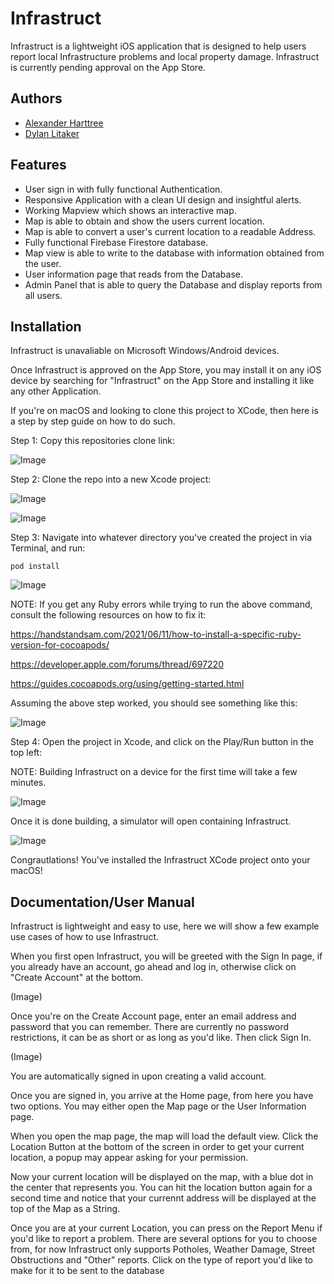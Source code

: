
# Infrastruct

Infrastruct is a lightweight iOS application that is designed to help users report
local Infrastructure problems and local property damage. Infrastruct is currently pending approval on the App Store.




## Authors

- [Alexander Harttree](https://www.github.com/JGDIFF)
- [Dylan Litaker](https://www.github.com/litakerdc)


## Features

- User sign in with fully functional Authentication.
- Responsive Application with a clean UI design and insightful alerts.
- Working Mapview which shows an interactive map.
- Map is able to obtain and show the users current location.
- Map is able to convert a user's current location to a readable Address.
- Fully functional Firebase Firestore database.
- Map view is able to write to the database with information obtained from the user.
- User information page that reads from the Database.
- Admin Panel that is able to query the Database and display reports from all users.



## Installation

Infrastruct is unavaliable on Microsoft Windows/Android devices.

Once Infrastruct is approved on the App Store, you may install it on any iOS device by searching for
"Infrastruct" on the App Store and installing it like any other Application. 

If you're on macOS and looking to clone this project to XCode, then here is a step by step guide on how to do such.


Step 1: Copy this repositories clone link:

![Image](https://imgur.com/opRUEac.png)

Step 2: Clone the repo into a new Xcode project:

![Image](https://imgur.com/dqUVbuh.png)

![Image](https://imgur.com/x80hFtn.png)

Step 3: Navigate into whatever directory you've created the project in via Terminal, and run:

```pod install```

![Image](https://i.imgur.com/qV9Ia6G.png)


NOTE: If you get any Ruby errors while trying to run the above command, consult the following resources on how to fix it: 

https://handstandsam.com/2021/06/11/how-to-install-a-specific-ruby-version-for-cocoapods/

https://developer.apple.com/forums/thread/697220

https://guides.cocoapods.org/using/getting-started.html

Assuming the above step worked, you should see something like this:

![Image](https://imgur.com/61Lx7ut.png)

Step 4: Open the project in Xcode, and click on the Play/Run button in the top left:

NOTE: Building Infrastruct on a device for the first time will take a few minutes.

![Image](https://imgur.com/PeEvBwd.png)


Once it is done building, a simulator will open containing Infrastruct.

![Image](https://i.imgur.com/6Q4PkJW.png)

Congrautlations! You've installed the Infrastruct XCode project onto your macOS!


    
## Documentation/User Manual

Infrastruct is lightweight and easy to use, here we will show a few example use cases of how to use Infrastruct.

When you first open Infrastruct, you will be greeted with the Sign In page,
if you already have an account, go ahead and log in, otherwise click on "Create Account" at the bottom.

(Image)

Once you're on the Create Account page, enter an email address and password that you can remember.
There are currently no password restrictions, it can be as short or as long as you'd like. Then click Sign In.

(Image)

You are automatically signed in upon creating a valid account. 

Once you are signed in, you arrive at the Home page, from here you have two options.
You may either open the Map page or the User Information page. 

When you open the map page, the map will load the default view. Click the Location Button at the bottom of the screen
in order to get your current location, a popup may appear asking for your permission.

Now your current location will be displayed on the map, with a blue dot in the center that represents you. You can hit the location button again for a second time and
notice that your currennt address will be displayed at the top of the Map as a String. 

Once you are at your current Location, you can press on the Report Menu if you'd like to report a problem. There are several options for you to choose from, 
for now Infrastruct only supports Potholes, Weather Damage, Street Obstructions and "Other" reports. Click on the type of report you'd like to make for it to be sent to the database

